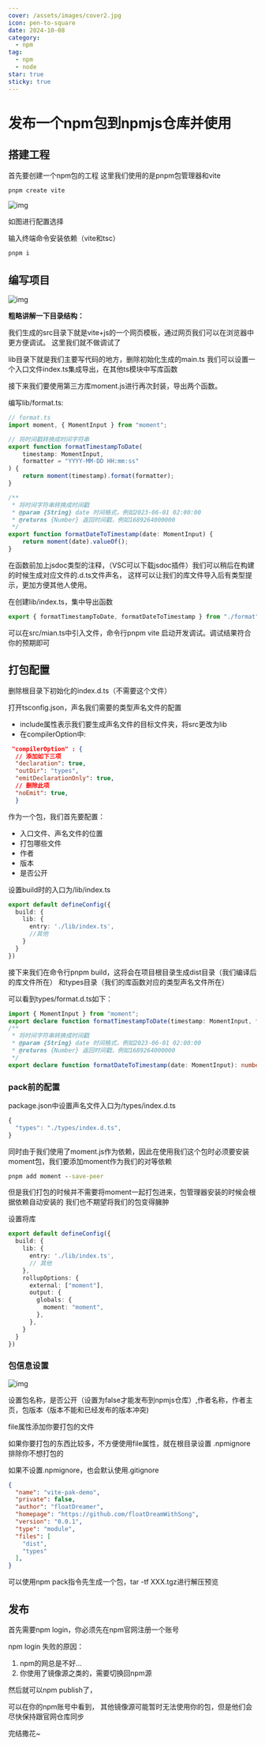 ```yaml
---
cover: /assets/images/cover2.jpg
icon: pen-to-square
date: 2024-10-08
category:
  - npm
tag:
  - npm
  - node
star: true
sticky: true
---
```


# 发布一个npm包到npmjs仓库并使用

## 搭建工程

首先要创建一个npm包的工程
这里我们使用的是pnpm包管理器和vite

```cmd
pnpm create vite
```

![img](/npm/npm1.png "创建项目图片")

如图进行配置选择

输入终端命令安装依赖（vite和tsc）

```cmd
pnpm i
```

## 编写项目

![img](/npm/npm3.png "目录结构图片")

**粗略讲解一下目录结构：**

我们生成的src目录下就是vite+js的一个网页模板，通过网页我们可以在浏览器中更方便调试。
这里我们就不做调试了

lib目录下就是我们主要写代码的地方，删除初始化生成的main.ts
我们可以设置一个入口文件index.ts集成导出，在其他ts模块中写库函数

接下来我们要使用第三方库moment.js进行再次封装，导出两个函数。

编写lib/format.ts:

```ts
// format.ts
import moment, { MomentInput } from "moment";

// 将时间戳转换成时间字符串
export function formatTimestampToDate(
    timestamp: MomentInput,
    formatter = "YYYY-MM-DD HH:mm:ss"
) {
    return moment(timestamp).format(formatter);
}

/**
 * 将时间字符串转换成时间戳
 * @param {String} date 时间格式，例如2023-06-01 02:00:00
 * @returns {Number} 返回时间戳，例如1689264000000
 */
export function formatDateToTimestamp(date: MomentInput) {
    return moment(date).valueOf();
}
```

在函数前加上jsdoc类型的注释，（VSC可以下载jsdoc插件）我们可以稍后在构建的时候生成对应文件的.d.ts文件声名，
这样可以让我们的库文件导入后有类型提示，更加方便其他人使用。

在创建lib/index.ts，集中导出函数

```ts
export { formatTimestampToDate, formatDateToTimestamp } from "./format";
```

可以在src/mian.ts中引入文件，命令行pnpm vite 启动开发调试。调试结果符合你的预期即可

## 打包配置

删除根目录下初始化的index.d.ts（不需要这个文件）

打开tsconfig.json，声名我们需要的类型声名文件的配置

- include属性表示我们要生成声名文件的目标文件夹，将src更改为lib
- 在compilerOption中:

```json
 "compilerOption" : {
  // 添加如下三项
  "declaration": true,
  "outDir": "types",
  "emitDeclarationOnly": true,
  // 删除此项
  "noEmit": true, 
  }
```

作为一个包，我们首先要配置：

- 入口文件、声名文件的位置
- 打包哪些文件
- 作者
- 版本
- 是否公开

设置build时的入口为/lib/index.ts

```ts
export default defineConfig({
  build: {
    lib: {
      entry: './lib/index.ts',
      //其他
    }
  }
})
```

接下来我们在命令行pnpm build，这将会在项目根目录生成dist目录（我们编译后的库文件所在）
和types目录（我们的库函数对应的类型声名文件所在）

可以看到types/format.d.ts如下：

```ts
import { MomentInput } from "moment";
export declare function formatTimestampToDate(timestamp: MomentInput, formatter?: string): string;
/**
 * 将时间字符串转换成时间戳
 * @param {String} date 时间格式，例如2023-06-01 02:00:00
 * @returns {Number} 返回时间戳，例如1689264000000
 */
export declare function formatDateToTimestamp(date: MomentInput): number;
```

### pack前的配置

package.json中设置声名文件入口为/types/index.d.ts

```ts
{
  "types": "./types/index.d.ts",
}
```

同时由于我们使用了moment.js作为依赖，因此在使用我们这个包时必须要安装
moment包，我们要添加moment作为我们的对等依赖

```cmd
pnpm add moment --save-peer
```

但是我们打包的时候并不需要将moment一起打包进来，包管理器安装的时候会根据依赖自动安装的
我们也不期望将我们的包变得臃肿

设置将库

```ts
export default defineConfig({
  build: {
    lib: {
      entry: './lib/index.ts',
      // 其他
    },
    rollupOptions: {
      external: ["moment"],
      output: {
        globals: {
          moment: "moment",
        },
      },
    }
  }
})
```

### 包信息设置

![img](/npm/npm2.png "package.json")

设置包名称，是否公开（设置为false才能发布到npmjs仓库）,作者名称，作者主页，包版本（版本不能和已经发布的版本冲突)

file属性添加你要打包的文件

如果你要打包的东西比较多，不方便使用file属性，就在根目录设置
.npmignore排除你不想打包的

如果不设置.npmignore，也会默认使用.gitignore

```json
{
  "name": "vite-pak-demo",
  "private": false,
  "author": "floatDreamer",
  "homepage": "https://github.com/floatDreamWithSong",
  "version": "0.0.1",
  "type": "module",
  "files": [
    "dist",
    "types"
  ],
}
```

可以使用npm pack指令先生成一个包，tar -tf XXX.tgz进行解压预览

## 发布

首先需要npm login，你必须先在npm官网注册一个账号

npm login 失败的原因：

1. npm的网总是不好...
2. 你使用了镜像源之类的，需要切换回npm源

然后就可以npm publish了，

可以在你的npm账号中看到，
其他镜像源可能暂时无法使用你的包，但是他们会尽快保持跟官网仓库同步

完结撒花~
